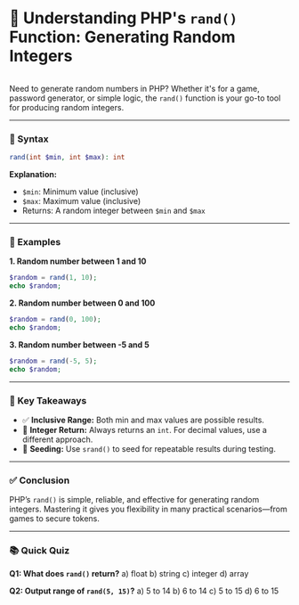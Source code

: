 # 🎲 Understanding PHP's `rand()` Function: Generating Random Integers

<img src="https://agunechembaekene.wordpress.com/wp-content/uploads/2024/10/rand.png?w=1024" alt="" class="wp-image-1693" />

Need to generate random numbers in PHP? Whether it's for a game, password generator, or simple logic, the `rand()` function is your go-to tool for producing random integers.

---

### 🔧 Syntax

```php
rand(int $min, int $max): int
```

**Explanation:**

* `$min`: Minimum value (inclusive)
* `$max`: Maximum value (inclusive)
* Returns: A random integer between `$min` and `$max`

---

### 🧪 Examples

**1. Random number between 1 and 10**

```php
$random = rand(1, 10);
echo $random;
```

**2. Random number between 0 and 100**

```php
$random = rand(0, 100);
echo $random;
```

**3. Random number between -5 and 5**

```php
$random = rand(-5, 5);
echo $random;
```

---

### 🧠 Key Takeaways

* ✅ **Inclusive Range:** Both min and max values are possible results.
* 🔢 **Integer Return:** Always returns an `int`. For decimal values, use a different approach.
* 🌱 **Seeding:** Use `srand()` to seed for repeatable results during testing.

---

### ✅ Conclusion

PHP’s `rand()` is simple, reliable, and effective for generating random integers. Mastering it gives you flexibility in many practical scenarios—from games to secure tokens.

---

### 📚 Quick Quiz

**Q1: What does `rand()` return?**
a) float
b) string
c) integer
d) array

**Q2: Output range of `rand(5, 15)`?**
a) 5 to 14
b) 6 to 14
c) 5 to 15
d) 6 to 15
